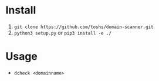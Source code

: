 # Install
1. `git clone https://github.com/toshs/domain-scanner.git`
2. `python3 setup.py` or `pip3 install -e ./`

# Usage

- `dcheck <domainname>`
